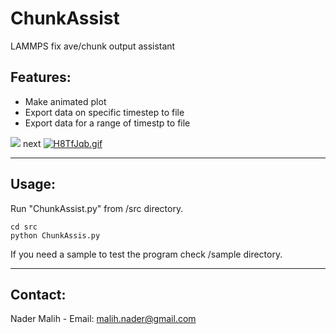 # ChunkAssist
LAMMPS fix ave/chunk output assistant


## Features:
- Make animated plot
- Export data on specific timestep to file
- Export data for a range of timestp to file

![](https://iili.io/H8TfJqb.gif)
next
[![H8TfJqb.gif](https://iili.io/H8TfJqb.gif)](https://freeimage.host/)


------------------------------------------------------------------
## Usage:
Run "ChunkAssist.py" from /src directory.
```
cd src
python ChunkAssis.py 
```


If you need a sample to test the program check /sample directory.


------------------------------------------------------------------
## Contact:
Nader Malih - Email: malih.nader@gmail.com
